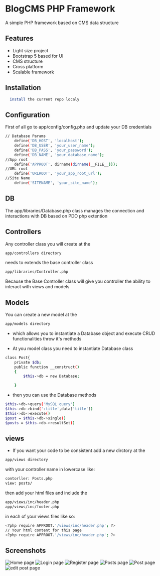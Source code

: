 
# BlogCMS PHP Framework

A simple PHP framework based on CMS data structure 


## Features

- Light size project
- Bootstrap 5 based for UI
- CMS structure
- Cross platform
- Scalable framework


## Installation

```bash
  install the current repo localy 
```
    
## Configuration
First of all go to app/config/config.php and update your DB credentials
```bash
// Database Params
    define('DB_HOST', 'localhost');
    define('DB_USER', 'your_user_name');
    define('DB_PASS', 'your_password');
    define('DB_NAME', 'your_database_name');
//App root
    define('APPROOT', dirname(dirname(__FILE__)));
//URL root
    define('URLROOT', 'your_app_root_url');
//Site Name
    define('SITENAME', 'your_site_name');

```
## DB
The app/libraries/Database.php class manages the connection and interactions with DB based on PDO php extention 
## Controllers
Any controller class you will create at the 
```bash
app/controllers directory
```
 needs to extends the base controller class 
 ```bash 
 app/libraries/Controller.php
  ```
Because the Base Controller class will give you controller the ability to interact with views and models

## Models
You can create a new model at the 
```bash
app/models directory
```
- which allows you to instantiate a Database object and execute CRUD functionalities throw it's methods

- At you model class you need to instantiate Database class 
```bash
class Post{
    private $db;
    public function __construct()
    {
        $this->db = new Database;

    }
```
- then you can use the Database methods 
```bash
$this->db->query('MySQL query')
$this->db->bind(':title',data['title'])
$this->db->execute()
$post = $this->db->single()
$posts = $this->db->resultSet()
```
## views
- If you want your code to be consistent add a new dirctory at the 
```bash
app/views directory
```
with your controller name in lowercase like:
```bash
contorller: Posts.php
view: posts/
```
then add your html files and include the 
```bash
app/views/inc/header.php
app/views/inc/footer.php
```
in each of your views files like so:
```bash
<?php require APPROOT.'/views/inc/header.php'; ?>
// Your html content for this page
<?php require APPROOT.'/views/inc/header.php'; ?>
```


## Screenshots

![Home page](https://github.com/Deebo2/PostShare/images/home.jpg)
![Login page](https://github.com/Deebo2/PostShare/images/login.jpg)
![Register page](https://github.com/Deebo2/PostShare/images/register.jpg)
![Posts page](https://github.com/Deebo2/PostShare/images/posts.jpg)
![Post page](https://github.com/Deebo2/PostShare/images/post.jpg)
![edit post page](https://github.com/Deebo2/PostShare/images/edit-post.jpg)

